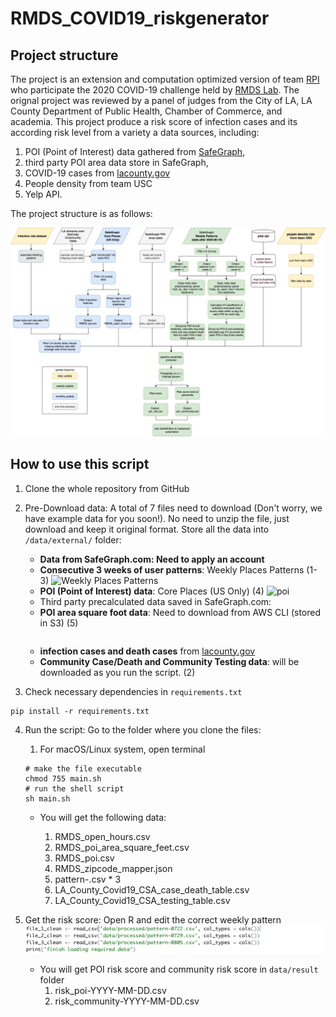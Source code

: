 # RMDS_COVID19_riskgenerator
## Project structure
The project is an extension and computation optimized version of team [RPI](https://github.com/Yueyang-Li-Elfa/Risk-Score-RPI-Solver) who participate the 2020 COVID-19 challenge held by [RMDS Lab](https://grmds.org/2020challenge). The orignal project was reviewed by a panel of judges from the City of LA, LA County Department of Public Health, Chamber of Commerce, and academia. This project produce a risk score of infection cases and its according risk level from a variety a data sources, including:
1. POI (Point of Interest) data gathered from [SafeGraph](https://www.safegraph.com/), 
2. third party POI area data store in SafeGraph, 
3. COVID-19 cases from [lacounty.gov](http://dashboard.publichealth.lacounty.gov/covid19_surveillance_dashboard)
4. People density from team USC
5. Yelp API. 

The project structure is as follows:

![RPI_RiskScore_FlowChart](data/internal/image/RPI_RiskScore_FlowChart.png)

## How to use this script
1. Clone the whole repository from GitHub

2. Pre-Download data:
A total of 7 files need to download (Don't worry, we have example data for you soon!). No need to unzip the file, just download and keep it original format. Store all the data into `/data/external/` folder:

    * **Data from SafeGraph.com: Need to apply an account**
    * **Consecutive 3 weeks of user patterns**: Weekly Places Patterns (1-3)
    ![Weekly Places Patterns](data/internal/image/weekly.png)
    * **POI (Point of Interest) data**: Core Places (US Only) (4)
    ![poi](data/internal/image/poi.png) 
    * Third party precalculated data saved in SafeGraph.com:
    * **POI area square foot data**: Need to download from AWS CLI (stored in S3) (5)
    
    ```aws s3 cp s3://sg-c19-response/geo-supplement/May2020Release/SafeGraphPlacesGeoSupplementSquareFeet.csv.gz <your_local_path> --profile safegraphws --endpoint https://s3.wasabisys.com
    ```
    * **infection cases and death cases** from [lacounty.gov](http://dashboard.publichealth.lacounty.gov/covid19_surveillance_dashboard/)
    * **Community Case/Death and Community Testing data**: will be downloaded as you run the script. (2)

3. Check necessary dependencies in `requirements.txt` 
```
pip install -r requirements.txt
```
4. Run the script:
Go to the folder where you clone the files:

    1. For macOS/Linux system, open terminal

    ```shell
    # make the file executable
    chmod 755 main.sh
    # run the shell script
    sh main.sh
    ```

    * You will get the following data:

        1. RMDS_open_hours.csv 
        2. RMDS_poi_area_square_feet.csv
        3. RMDS_poi.csv
        4. RMDS_zipcode_mapper.json
        5. pattern-<date>.csv * 3
        6. LA_County_Covid19_CSA_case_death_table.csv
        7. LA_County_Covid19_CSA_testing_table.csv
        
2. Get the risk score: Open R and edit the correct weekly pattern
    ![R_script](data/internal/image/R_script_shot.png)
    * You will get POI risk score and community risk score in `data/result` folder
        1. risk_poi-YYYY-MM-DD.csv
        2. risk_community-YYYY-MM-DD.csv

